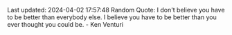 Last updated: 2024-04-02 17:57:48
Random Quote: I don't believe you have to be better than everybody else. I believe you have to be better than you ever thought you could be. - Ken Venturi